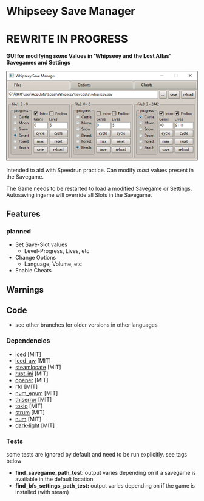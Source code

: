# Whipseey Save Manager

# REWRITE IN PROGRESS

**GUI for modifying *some* Values in 'Whipseey and the Lost Atlas' Savegames and Settings**

![Picture](WhipseeySaveManager.gif)

Intended to aid with Speedrun practice. Can modify *most* values present in the Savegame.

The Game needs to be restarted to load a modified Savegame or Settings. Autosaving ingame will override all Slots in the
Savegame.

## Features

### planned

- Set Save-Slot values
    - Level-Progress, Lives, etc
- Change Options
    - Language, Volume, etc
- Enable Cheats

## Warnings

## Code

- see other branches for older versions in other languages

### Dependencies

- [iced](https://github.com/iced-rs/iced) [MIT]
- [iced_aw](https://github.com/iced-rs/iced_aw) [MIT]
- [steamlocate](https://github.com/WilliamVenner/steamlocate-rs) [MIT]
- [rust-ini](https://github.com/zonyitoo/rust-ini) [MIT]
- [opener](https://github.com/Seeker14491/opener) [MIT]
- [rfd](https://github.com/PolyMeilex/rfd) [MIT]
- [num_enum](https://github.com/illicitonion/num_enum) [MIT]
- [thiserror](https://github.com/dtolnay/thiserror) [MIT]
- [tokio](https://github.com/tokio-rs/tokio) [MIT]
- [strum](https://github.com/Peternator7/strum) [MIT]
- [num](https://github.com/rust-num/num) [MIT]
- [dark-light](https://github.com/frewsxcv/rust-dark-light) [MIT]

### Tests

some tests are ignored by default and need to be run explicitly. see tags below

- **find_savegame_path_test**: output varies depending on if a savegame is available in the default location
- **find_bfs_settings_path_test:** output varies depending on if the game is installed (with steam)

